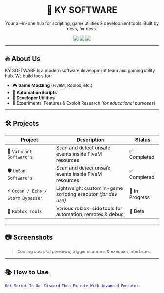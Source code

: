 <h1 align="center">🚀 KY SOFTWARE</h1>
<p align="center">Your all-in-one hub for scripting, game utilities & development tools. Built by devs, for devs.</p>

<p align="center">
  <img src="https://img.shields.io/github/stars/kysoftware/hub?style=social" />
  <img src="https://img.shields.io/github/forks/kysoftware/hub?style=social" />
  <img src="https://img.shields.io/github/license/kysoftware/hub" />
</p>

---

## 🔥 About Us

KY SOFTWARE is a modern software development team and gaming utility hub.
We build tools for:

- 🎮 **Game Modding** (FiveM, Roblox, etc.)
- 🧠 **Automation Scripts**
- 🧰 **Developer Utilities**
- 🧪 Experimental Features & Exploit Research *(for educational purposes)*

---

## 🛠️ Projects

| Project | Description | Status |
|--------|-------------|--------|
| 🎯 `Valorant Software's` | Scan and detect unsafe events inside FiveM resources | ✅ Completed |
| 🛡 `UnBan Software's` | Scan and detect unsafe events inside FiveM resources | ✅ Completed |
| ⚡ `Ocean / Echo / Storm Bypasser` | Lightweight custom in-game scripting executor *(for dev use)* | 🚧 In Progress |
| 🧩 `Roblox Tools` | Various roblox-side tools for automation, remotes & debug | 🧪 Beta |

---

## 📷 Screenshots

> Coming soon: UI previews, trigger scanners & executor interfaces.

---

## 📚 How to Use

```lua
Get Script In Our Discord Then Execute With Advanced Executor.
